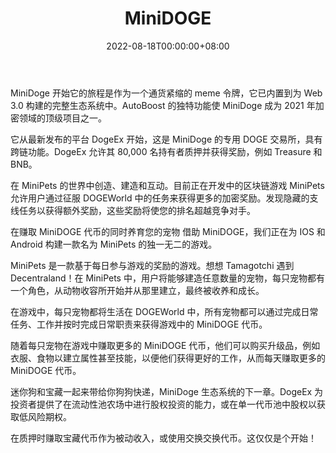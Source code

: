 ﻿---
title: "MiniDOGE"
description: "世界上第一个自动升压、超通缩代币就在这里！Mini Doge 的任务是帮助迷路和害怕的动物找到前往最近的动物收容所的路。每次购买都会为会员提供更多的自动提振和超通缩系统。"
date: 2022-08-18T00:00:00+08:00
lastmod: 2022-08-18T00:00:00+08:00
draft: false
authors: ["seven"]
featuredImage: "minidoge.png"
tags: ["High risk","MiniDOGE"]
categories: ["nfts"]
nfts: ["High risk"]
blockchain: "BSC"
website: "https://minidoge.finance/?utm_source=DappRadar&utm_medium=deeplink&utm_campaign=visit-website"
twitter: "https://twitter.com/MiniDOGEToken"
discord: ""
telegram: "https://t.me/OfficialMiniDOGE"
github: ""
youtube: "https://www.youtube.com/c/MiniDogetoken"
twitch: "https://www.twitch.tv/minidogetoken"
facebook: "https://www.facebook.com/MiniDogeToken/"
instagram: ""
reddit: "https://www.reddit.com/r/minidoge"
medium: "https://minidogetoken.medium.com/"
steam: ""
gitbook: ""
googleplay: ""
appstore: ""
status: "Live"
weight: 
lightgallery: true
toc: true
pinned: false
recommend: false
recommend1: false
---
MiniDoge 开始它的旅程是作为一个通货紧缩的 meme 令牌，它已内置到为 Web 3.0 构建的完整生态系统中。AutoBoost 的独特功能使 MiniDoge 成为 2021 年加密领域的顶级项目之一。

它从最新发布的平台 DogeEx 开始，这是 MiniDoge 的专用 DOGE 交易所，具有跨链功能。DogeEx 允许其 80,000 名持有者质押并获得奖励，例如 Treasure 和 BNB。

在 MiniPets 的世界中创造、建造和互动。目前正在开发中的区块链游戏 MiniPets 允许用户通过征服 DOGEWorld 中的任务来获得更多的加密奖励。发现隐藏的支线任务以获得额外奖励，这些奖励将使您的排名超越竞争对手。

在赚取 MiniDOGE 代币的同时养育您的宠物 借助 MiniDOGE，我们正在为 IOS 和 Android 构建一款名为 MiniPets 的独一无二的游戏。

MiniPets 是一款基于每日参与游戏的奖励的游戏。想想 Tamagotchi 遇到 Decentraland！在 MiniPets 中，用户将能够建造任意数量的宠物，每只宠物都有一个角色，从动物收容所开始并从那里建立，最终被收养和成长。

在游戏中，每只宠物都将生活在 DOGEWorld 中，所有宠物都可以通过完成日常任务、工作并按时完成日常职责来获得游戏中的 MiniDOGE 代币。

随着每只宠物在游戏中赚取更多的 MiniDOGE 代币，他们可以购买升级品，例如衣服、食物以建立属性甚至技能，以便他们获得更好的工作，从而每天赚取更多的 MiniDOGE 代币。

迷你狗和宝藏一起来带给你狗狗快递，MiniDoge 生态系统的下一章。DogeEx 为投资者提供了在流动性池农场中进行股权投资的能力，或在单一代币池中股权以获取低风险期权。

在质押时赚取宝藏代币作为被动收入，或使用交换交换代币。这仅仅是个开始！
